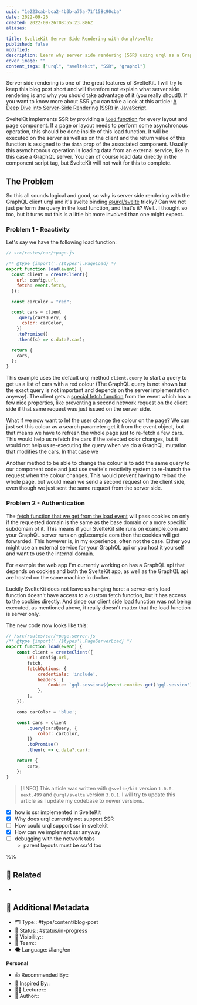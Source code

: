 ```yaml
---
uuid: "1e223cab-bca2-4b3b-a75a-71f158c90cba"
date: 2022-09-26
created: 2022-09-26T08:55:23.886Z
aliases:
  -
title: SvelteKit Server Side Rendering with @urql/svelte
published: false
modified:
description: Learn why server side rendering (SSR) using urql as a GraphQL client is not as straing forward as you might think and how to do it anyway.
cover_image: ""
content_tags: ["urql", "sveltekit", "SSR", "graphql"]
---
```


Server side rendering is one of the great features of SvelteKit. I will try to keep this blog post short and will therefore not explain what server side rendering is and why you should take advantage of it (you really shoud!). If you want to know more about SSR you can take a look at this article: [A Deep Dive into Server-Side Rendering (SSR) in JavaScript](https://towardsdev.com/server-side-rendering-srr-in-javascript-a1b7298f0d04).

SvelteKit implements SSR by providing a [`load` function](https://kit.svelte.dev/docs/load) for every layout and page component. If a page or layout needs to perform some asynchronous operation, this should be done inside of this load function. It will be executed on the server as well as on the client and the return value of this function is assigned to the `data` prop of the associated component. Usually this asynchronous operation is loading data from an external service, like in this case a GraphQL server.
You can of course load data directly in the component script tag, but SvelteKit will not wait for this to complete.

## The Problem

So this all sounds logical and good, so why is server side rendering with the GraphQL client urql and it's svelte binding [@urql/svelte](https://formidable.com/open-source/urql/docs/api/svelte/) tricky? Can we not just perform the query in the load function, and that's it? Well.. I thought so too, but it turns out this is a little bit more involved than one might expect.

### Problem 1 - Reactivity

Let's say we have the following load function:

```js
// src/routes/car/+page.js

/** @type {import('./$types').PageLoad} */
export function load(event) {
  const client = createClient({
    url: config.url,
    fetch: event.fetch,
  });

  const carColor = "red";

  const cars = client
    .query(carsQuery, {
      color: carColor,
    })
    .toPromise()
    .then((c) => c.data?.car);

  return {
    cars,
  };
}
```

This example uses the default urql method `client.query` to start a query to get us a list of cars with a red colour (The GraphQL query is not shown but the exact query is not important and depends on the server implementation anyway).
The client gets a [special fetch function](https://kit.svelte.dev/docs/load#input-methods-fetch) from the event which has a few nice properties, like preventing a second network request on the client side if that same request was just issued on the server side.

What if we now want to let the user change the colour on the page? We can just set this colour as a search parameter get it from the event object, but that means we have to refresh the whole page just to re-fetch a few cars. This would help us refetch the cars if the selected color changes, but it would not help us re-executing the query when we do a GraqhQL mutation that modifies the cars. In that case we

Another method to be able to change the colour is to add the same query to our component code and just use svelte's reactivity system to re-launch the request when the colour changes. This would prevent having to reload the whole page, but would mean we send a second request on the client side, even though we just sent the same request from the server side.

### Problem 2 - Authentication

The [fetch function that we get from the load event](https://kit.svelte.dev/docs/load#input-methods-fetch) will pass cookies on only if the requested domain is the same as the base domain or a more specific subdomain of it. This means if your SvelteKit site runs on example.com and your GraphQL server runs on gql.example.com then the cookies will get forwarded. This however is, in my experience, often not the case. Either you might use an external service for your GraphQL api or you host it yourself and want to use the internal domain.

For example the web app I'm currently working on has a GraphQL api that depends on cookies and both the SvelteKit app, as well as the GraphQL api are hosted on the same machine in docker.

Luckily SvelteKit does not leave us hanging here: a server-only load function doesn't have access to a custom fetch function, but it has access to the cookies directly. And since our client side load function was not being executed, as mentioned above, it really doesn't matter that the load function is server only.

The new code now looks like this:

```js
// /src/routes/car/+page.server.js
/** @type {import('./$types').PageServerLoad} */
export function load(event) {
	const client = createClient({
		url: config.url,
		fetch,
		fetchOptions: {
			credentials: 'include',
			headers: {
				Cookie: `gql-session=${event.cookies.get('gql-session')}`,
			},
		},
	});

	cons carColor = 'blue';

	const cars = client
		.query(carsQuery, {
			color: carColor,
		})
		.toPromise()
		.then(c => c.data?.car);

	return {
		cars,
	};
}
```

> [!INFO]
> This article was written with `@svelte/kit` version `1.0.0-next.499` and `@urql/svelte` version `3.0.1`.
> I will try to update this article as I update my codebase to newer versions.

- [x] how is ssr implemented in SvelteKit
- [x] Why does urql currently not support SSR
- [ ] How could urql support ssr in sveltekit
- [x] How can we implement ssr anyway
- [ ] debugging with the network tabs
  - parent layouts must be ssr'd too

%%

## 📎 Related

-

## 📇 Additional Metadata

- 🗂 Type:: #type/content/blog-post
- 📝 Status:: #status/in-progress
- 🔐 Visibility::
- 👥 Team::
- 🗨 Language: #lang/en

**Personal**

- 👍 Recommended By::
- 🔮 Inspired By::
- 👨‍🎓 Lecturer::
- 📕 Author::
